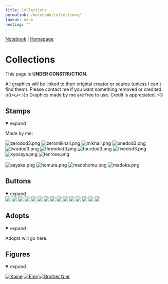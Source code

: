 ```yaml
---
title: Collections
permalink: /notebook/collections/
layout: none
nesting: ""
---
```


<a href="/notebook">Notebook</a> | <a href="/">Homepage</a>

# Collections
This page is **UNDER CONSTRUCTION.**

All graphics will be linked to their original creator or source (unless I can't find them).
Please contact me if you want something removed or credited. o((>ω< ))o
Graphics made by me are free to use. Credit is appreciated. <3

## Stamps

<details open> <summary class="toggle-summary">expand</summary>

Made by me:

<img src='/images/stamps/zerodod3.png' alt='zerodod3.png'>
<img src='/images/stamps/zeromikhail.png' alt='zeromikhail.png'>
<img src='/images/stamps/mikhail.png' alt='mikhail.png'>
<img src='/images/stamps/onedod3.png' alt='onedod3.png'>
<img src='/images/stamps/twodod3.png' alt='twodod3.png'>
<img src='/images/stamps/threedod3.png' alt='threedod3.png'>
<img src='/images/stamps/fourdod3.png' alt='fourdod3.png'>
<img src='/images/stamps/fivedod3.png' alt='fivedod3.png'>
<img src='/images/stamps/kyosaya.png' alt='kyosaya.png'>
<img src='/images/stamps/tenrose.png' alt='tenrose.png'>
<br> --- <br>
<img src='/images/stamps/sayaka.png' alt='sayaka.png'>
<img src='/images/stamps/homura.png' alt='homura.png'>
<img src='/images/stamps/madohomu.png' alt='madohomu.png'>
<img src='/images/stamps/madoka.png' alt='madoka.png'>


</details>

## Buttons

<details open> <summary class="toggle-summary">expand</summary>

<img src="/images/buttons/3ds.jpg">
<img src="/images/buttons/ao3.jpg">
<img src="/images/buttons/8.png">
<img src="/images/buttons/minecraftbutton.png">
<img src="/images/buttons/mobilefriendly.png">
<img src="/images/buttons/wayback_machine.png">
<img src="/images/buttons/antiNFT.gif">
<img src="/images/buttons/delete-twitter.gif">
<img src="/images/buttons/ditch-socialmedia.gif">
<img src="/images/buttons/firefoxnow.gif">
<img src="/images/buttons/html.gif">
<img src="/images/buttons/neocities.gif">
<img src="/images/buttons/piracybutton.gif">
<img src="/images/buttons/vocaloid.gif">
<img src="/images/buttons/nap-time.png">


</details>

## Adopts

<details open> <summary class="toggle-summary">expand</summary>

Adopts will go here.

</details>

## Figures

<details open> <summary class="toggle-summary">expand</summary>

[![Kaine](/images/figures/kaine.png)](https://myfigurecollection.net/item/1182242) [![Emil](/images/figures/emil.png)](https://myfigurecollection.net/item/1182243) [![Brother Nier](/images/figures/brothernier.png)](https://myfigurecollection.net/item/1102838)
</details>

<script>
  document.addEventListener("DOMContentLoaded", () => {
    document.querySelectorAll("details").forEach(details => {
      const summary = details.querySelector("summary");
      const defaultText = summary.textContent;

      details.addEventListener("toggle", () => {
        summary.textContent = details.open ? "collapse" : "expand";
      });
    });
  });
</script>